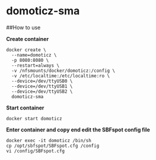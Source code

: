 domoticz-sma
======

##How to use

**Create container**
```
docker create \
  --name=domoticz \
  -p 8080:8080 \
  --restart=always \
  -v /nfsmounts/docker/domoticz:/config \
  -v /etc/localtime:/etc/localtime:ro \
  --device=/dev/ttyUSB0 \
  --device=/dev/ttyUSB1 \
  --device=/dev/ttyUSB2 \
  domoticz-sma
```

**Start container**
```
docker start domoticz
```

**Enter container and copy end edit the SBFspot config file**
```
docker exec -it domoticz /bin/sh
cp /opt/sbfspot/SBFspot.cfg /config
vi /config/SBFspot.cfg
```
